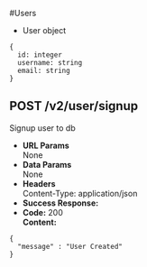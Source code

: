 #Users
* User object
```
{
  id: integer
  username: string
  email: string
}
```
**POST /v2/user/signup**
----
  Signup user to db
* **URL Params**  
  None
* **Data Params**  
  None
* **Headers**  
  Content-Type: application/json  
* **Success Response:**  
* **Code:** 200  
  **Content:**  
```
{
  "message" : "User Created"
}
```
